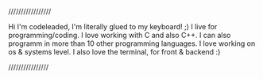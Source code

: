 /////////////////

Hi I'm codeleaded,
I'm literally glued to my keyboard! ;)
I live for programming/coding.
I love working with C and also C++.
I can also programm in more than 10 other programming languages.
I love working on os & systems level.
I also love the terminal, for front & backend :)

////////////////
